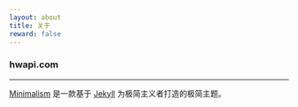 ```yaml
---
layout: about
title: 关于
reward: false
---
```


### hwapi.com

---

[Minimalism] 是一款基于 [Jekyll] 为极简主义者打造的极简主题。

[Minimalism]: https://github.com/showzeng/Minimalism
[Jekyll]: https://jekyllrb.com/
